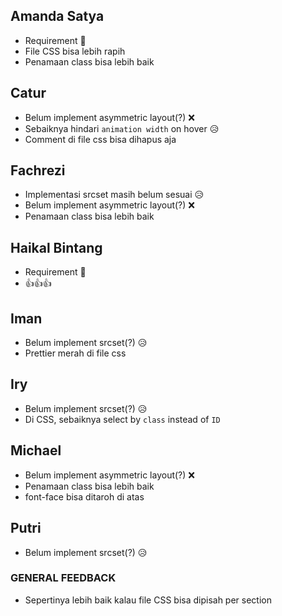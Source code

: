 ## Amanda Satya

- Requirement 💯
- File CSS bisa lebih rapih
- Penamaan class bisa lebih baik

## Catur

- Belum implement asymmetric layout(?) ❌
- Sebaiknya hindari `animation width` on hover 😥
- Comment di file css bisa dihapus aja

## Fachrezi

- Implementasi srcset masih belum sesuai 😥
- Belum implement asymmetric layout(?) ❌
- Penamaan class bisa lebih baik

## Haikal Bintang

- Requirement 💯
- 👍👍👍

## Iman

- Belum implement srcset(?) 😥
- Prettier merah di file css

## Iry

- Belum implement srcset(?) 😥
- Di CSS, sebaiknya select by `class` instead of `ID`

## Michael

- Belum implement asymmetric layout(?) ❌
- Penamaan class bisa lebih baik
- font-face bisa ditaroh di atas

## Putri

- Belum implement srcset(?) 😥

### GENERAL FEEDBACK

- Sepertinya lebih baik kalau file CSS bisa dipisah per section
